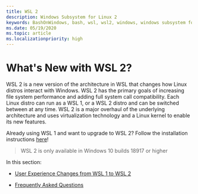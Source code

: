 ```yaml
---
title: WSL 2
description: Windows Subsystem for Linux 2
keywords: BashOnWindows, bash, wsl, wsl2, windows, windows subsystem for linux, windowssubsystem, ubuntu, debian, suse, windows 10, install
ms.date: 05/19/2020
ms.topic: article
ms.localizationpriority: high
---
```


# What's New with WSL 2?

WSL 2 is a new version of the architecture in WSL that changes how Linux distros interact with Windows. WSL 2 has the primary goals of increasing file system performance and adding full system call compatibility. Each Linux distro can run as a WSL 1, or a WSL 2 distro and can be switched between at any time. WSL 2 is a major overhaul of the underlying architecture and uses virtualization technology and a Linux kernel to enable its new features.

Already using WSL 1 and want to upgrade to WSL 2? Follow the installation instructions [here](./install-win10.md#install-the-windows-subsystem-for-linux-2)!
> WSL 2 is only available in Windows 10 builds 18917 or higher

In this section:

- [User Experience Changes from WSL 1 to WSL 2](./wsl2-ux-changes.md)

- [Frequently Asked Questions](./wsl2-faq.md)
